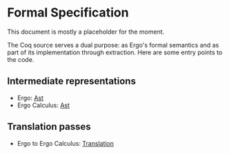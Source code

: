 # Formal Specification

This document is mostly a placeholder for the moment.

The Coq source serves a dual purpose: as Ergo's formal semantics and as part of its implementation through extraction. Here are some entry points to the code.

## Intermediate representations

- Ergo: [Ast](specification/ErgoSpec.Ergo.Lang.Ergo.html)
- Ergo Calculus: [Ast](specification/ErgoSpec.ErgoCalculus.Lang.ErgoCalculus.html)

## Translation passes

- Ergo to Ergo Calculus: [Translation](specification/ErgoSpec.Translation.ErgotoErgoCalculus.html)

